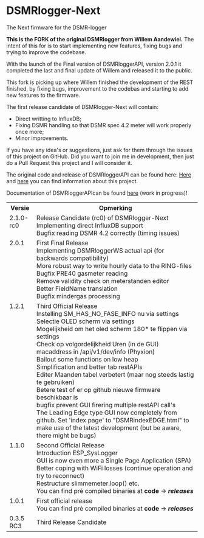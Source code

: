 # DSMRlogger-Next
The Next firmware for the DSMR-logger


**This is the FORK of the original DSMRlogger from Willem Aandewiel.** The intent of this for is to start implementing new features, fixing bugs and trying to improve the codebase.

With the launch of the Final version of DSMRloggerAPI, version 2.0.1 it completed the last and final update of Willem and released it to the public.

This fork is picking up where Willem finished the development of the REST finished, by fixing bugs, improvement to the codebas and starting to add new features to the firmware. 

The first release candidate of DSMRlogger-Next will contain:
- Direct writting to InfluxDB;
- Fixing DSMR handling so that DSMR spec 4.2 meter will work properly once more;
- Minor improvements.

If you have any idea's or suggestions, just ask for them through the issues of this project on GitHub. Did you want to join me in development, then just do a Pull Request this project and I will consider it.

The original code and release of DSMRloggerAPI can be found here:
[Here](https://willem.aandewiel.nl/index.php/2019/04/09/dsmr-logger-v4-slimme-meter-uitlezer/) and
[here](https://willem.aandewiel.nl/index.php/2020/02/28/restapis-zijn-hip-nieuwe-firmware-voor-de-dsmr-logger/)
you can find information about this project.

Documentation of DSMRloggerAPIcan be found [here](https://mrwheel-docs.gitbook.io/dsmrloggerapi/) (work in progress)!

<table>
<tr><th>Versie</th><th>Opmerking</th></tr>
<tr>
   <td valign="top">2.1.0-rc0</td>
   <td>Release Candidate (rc0) of DSMRlogger-Next
   <br>Implementing direct InfluxDB support 
   <br>Bugfix reading DSMR 4.2 correctly (timing issues)
   </td>
</tr>
   <td valign="top">2.0.1</td>
   <td>First Final Release
   <br>Implementing DSMRloggerWS actual api (for backwards compatibility)
   <br>More robust way to write hourly data to the RING-files
   <br>Bugfix PRE40 gasmeter reading
   <br>Remove validity check on meterstanden editor
   <br>Better FieldName translation
   <br>Bugfix mindergas processing
   </td>
</tr>
   <td valign="top">1.2.1</td>
   <td>Third Official Release
      <br>Instelling SM_HAS_NO_FASE_INFO nu via settings
      <br>Selectie OLED scherm via settings
      <br>Mogelijkheid om het oled scherm 180* te flippen via settings
      <br>Check op volgordelijkheid Uren (in de GUI)
      <br>macaddress in /api/v1/dev/info (Phyxion)
      <br>Bailout some functions on low heap
      <br>Simplification and better tab restAPIs
      <br>Editer Maanden tabel verbetert  (maar nog steeds lastig te gebruiken)
      <br>Betere test of er op github nieuwe firmware beschikbaar is
      <br>bugfix prevent GUI firering multiple restAPI call's
      <br>The Leading Edge type GUI now completely from github. Set
      'index page' to "DSMRindexEDGE.html" to make use of
      the latest development (but be aware, there might be bugs)
   </td>
</tr>
<tr>
   <td valign="top">1.1.0</td>
   <td>Second Official Release
      <br>Introduction ESP_SysLogger
      <br>GUI is now even more a Single Page Application (SPA)
      <br>Better coping with WiFi losses (continue operation and try to reconnect)
      <br>Restructure slimmemeter.loop() etc.
      <br>You can find pré compiled binaries at <b>code</b> -> <b><i>releases</i></b>
   </td>
</tr>
<tr>
   <td valign="top">1.0.1</td>
   <td>First official release
      <br>You can find pré compiled binaries at <b>code</b> -> <b><i>releases</i></b>
   </td>
</tr>
<tr>
   <td valign="top">0.3.5 RC3</td>
   <td>Third Release Candidate
   </td>
</tr>
</table>
